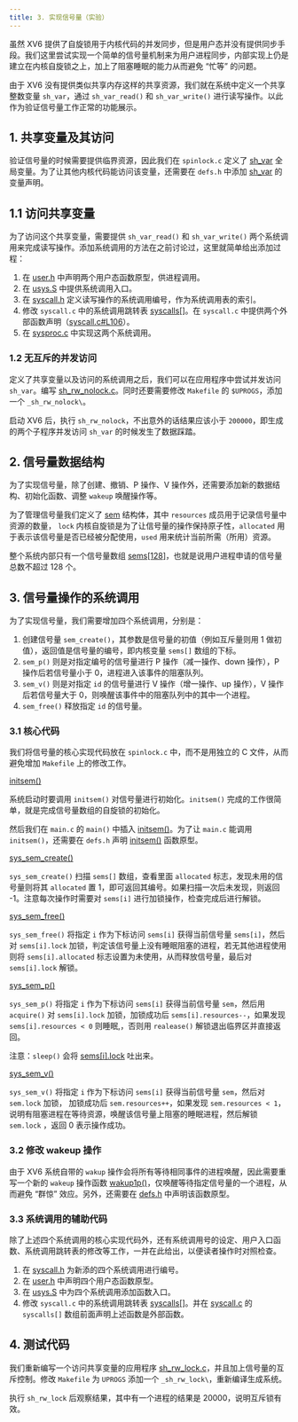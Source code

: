 ```yaml
---
title: 3. 实现信号量（实验）
---
```


虽然 XV6 提供了自旋锁用于内核代码的并发同步，但是用户态并没有提供同步手段。我们这里尝试实现一个简单的信号量机制来为用户进程同步，内部实现上仍是建立在内核自旋锁之上，加上了阻塞睡眠的能力从而避免 “忙等” 的问题。 

由于 XV6 没有提供类似共享内存这样的共享资源，我们就在系统中定义一个共享整数变量 `sh_var`，通过 `sh_var_read()` 和 `sh_var_write()` 进行读写操作。以此作为验证信号量工作正常的功能展示。

## 1. 共享变量及其访问

验证信号量的时候需要提供临界资源，因此我们在 `spinlock.c` 定义了 [sh_var](https://github.com/professordeng/xv6-expansion/blob/sem/spinlock.c#L15) 全局变量。为了让其他内核代码能访问该变量，还需要在 `defs.h` 中添加 [sh_var](https://github.com/professordeng/xv6-expansion/blob/sem/defs.h#L137) 的变量声明。

## 1.1 访问共享变量

为了访问这个共享变量，需要提供 `sh_var_read()` 和 `sh_var_write()` 两个系统调用来完成读写操作。添加系统调用的方法在之前讨论过，这里就简单给出添加过程：

1. 在 [user.h](https://github.com/professordeng/xv6-expansion/blob/sem/user.h) 中声明两个用户态函数原型，供进程调用。
2. 在 [usys.S](https://github.com/professordeng/xv6-expansion/blob/sem/usys.S#L32) 中提供系统调用入口。
3. 在 [syscall.h](https://github.com/professordeng/xv6-expansion/blob/sem/syscall.h#L23) 定义读写操作的系统调用编号，作为系统调用表的索引。
4. 修改 `syscall.c` 中的系统调用跳转表 [syscalls[]](https://github.com/professordeng/xv6-expansion/blob/sem/syscall.c#L135)。在 `syscall.c` 中提供两个外部函数声明（[syscall.c#L106](https://github.com/professordeng/xv6-expansion/blob/sem/syscall.c#L106)）。
5. 在 [sysproc.c](https://github.com/professordeng/xv6-expansion/blob/sem/sysproc.c#L93) 中实现这两个系统调用。

### 1.2 无互斥的并发访问

定义了共享变量以及访问的系统调用之后，我们可以在应用程序中尝试并发访问 `sh_var`。编写 [sh_rw_nolock.c](https://github.com/professordeng/xv6-expansion/blob/sem/sh_rw_nolock.c)。同时还要需要修改 `Makefile` 的 `$UPROGS`，添加一个 `_sh_rw_nolock\`。

启动 XV6 后，执行 `sh_rw_nolock`，不出意外的话结果应该小于 `200000`，即生成的两个子程序并发访问 `sh_var` 的时候发生了数据踩踏。

## 2. 信号量数据结构

为了实现信号量，除了创建、撤销、P 操作、V 操作外，还需要添加新的数据结构、初始化函数、调整 `wakeup` 唤醒操作等。

为了管理信号量我们定义了 [sem](https://github.com/professordeng/xv6-expansion/blob/sem/spinlock.h#L12) 结构体，其中 `resources` 成员用于记录信号量中资源的数量， `lock` 内核自旋锁是为了让信号量的操作保持原子性，`allocated` 用于表示该信号量是否已经被分配使用，`used` 用来统计当前所需（所用）资源。

整个系统内部只有一个信号量数组 [sems[128]](https://github.com/professordeng/xv6-expansion/blob/sem/spinlock.c#L13)，也就是说用户进程申请的信号量总数不超过 128 个。

## 3. 信号量操作的系统调用

为了实现信号量，我们需要增加四个系统调用，分别是：

1. 创建信号量 `sem_create()`，其参数是信号量的初值（例如互斥量则用 1 做初值），返回值是信号量的编号，即内核变量 `sems[]` 数组的下标。
2. `sem_p()` 则是对指定编号的信号量进行 P 操作（减一操作、down 操作），P 操作后若信号量小于 0，进程进入该事件的阻塞队列。
3. `sem_v()` 则是对指定 `id` 的信号量进行 V 操作（增一操作、up 操作），V 操作后若信号量大于 0，则唤醒该事件中的阻塞队列中的其中一个进程。
4. `sem_free()` 释放指定 `id` 的信号量。

### 3.1 核心代码

我们将信号量的核心实现代码放在 `spinlock.c` 中，而不是用独立的 C 文件，从而避免增加 `Makefile` 上的修改工作。 

[initsem()](https://github.com/professordeng/xv6-expansion/blob/sem/spinlock.c#L16)

系统启动时要调用 `initsem()` 对信号量进行初始化。`initsem()` 完成的工作很简单，就是完成信号量数组的自旋锁的初始化。

然后我们在 `main.c` 的 `main()` 中插入 [initsem()](https://github.com/professordeng/xv6-expansion/blob/sem/main.c#L36)。为了让 `main.c` 能调用 `initsem()`，还需要在 `defs.h` 声明 [initsem()](https://github.com/professordeng/xv6-expansion/blob/sem/defs.h#L136) 函数原型。 

[sys_sem_create()](https://github.com/professordeng/xv6-expansion/blob/sem/spinlock.c#L24)

`sys_sem_create()` 扫描 `sems[]` 数组，查看里面 `allocated` 标志，发现未用的信号量则将其 `allocated` 置 1，即可返回其编号。如果扫描一次后未发现，则返回 -1。注意每次操作时需要对 `sems[i]` 进行加锁操作，检查完成后进行解锁。

[sys_sem_free()](https://github.com/professordeng/xv6-expansion/blob/sem/spinlock.c#L43)

`sys_sem_free()` 将指定 `i` 作为下标访问 `sems[i]` 获得当前信号量 `sems[i]`，然后对 `sems[i].lock` 加锁，判定该信号量上没有睡眠阻塞的进程，若无其他进程使用则将 `sems[i].allocated` 标志设置为未使用，从而释放信号量，最后对 `sems[i].lock` 解锁。

[sys_sem_p()](https://github.com/professordeng/xv6-expansion/blob/sem/spinlock.c#L60)

`sys_sem_p()` 将指定 `i` 作为下标访问 `sems[i]` 获得当前信号量 `sem`，然后用 `acquire()` 对 `sems[i].lock` 加锁，加锁成功后 `sems[i].resources--`，如果发现 `sems[i].resources < 0` 则睡眠,，否则用 `realease()` 解锁退出临界区并直接返回。 

注意：`sleep()` 会将 [sems[i].lock](https://github.com/professordeng/xv6-expansion/blob/sem/proc.c#L434) 吐出来。

[sys_sem_v()](https://github.com/professordeng/xv6-expansion/blob/sem/spinlock.c#L68)

`sys_sem_v()` 将指定 `i` 作为下标访问 `sems[i]` 获得当前信号量 `sem`，然后对 `sem.lock` 加锁， 加锁成功后 `sem.resources++`，如果发现 `sem.resources < 1`，说明有阻塞进程在等待资源，唤醒该信号量上阻塞的睡眠进程，然后解锁 `sem.lock` ，返回 0 表示操作成功。

### 3.2 修改 wakeup 操作 

由于 XV6 系统自带的 `wakup` 操作会将所有等待相同事件的进程唤醒，因此需要重写一个新的 `wakeup` 操作函数 [wakup1p()](https://github.com/professordeng/xv6-expansion/blob/sem/proc.c#L536)，仅唤醒等待指定信号量的一个进程，从而避免 “群惊” 效应。另外，还需要在 [defs.h](https://github.com/professordeng/xv6-expansion/blob/sem/defs.h#L122) 中声明该函数原型。

### 3.3 系统调用的辅助代码

除了上述四个系统调用的核心实现代码外，还有系统调用号的设定、用户入口函数、系统调用跳转表的修改等工作，一并在此给出，以便读者操作时对照检查。

1. 在 [syscall.h](https://github.com/professordeng/xv6-expansion/blob/sem/syscall.h#L25) 为新添的四个系统调用进行编号。
2. 在 [user.h](https://github.com/professordeng/xv6-expansion/blob/sem/user.h#L28) 中声明四个用户态函数原型。
3. 在 [usys.S](https://github.com/professordeng/xv6-expansion/blob/sem/usys.S#L34) 中为四个系统调用添加函数入口。
4. 修改 `syscall.c` 中的系统调用跳转表 [syscalls[]](https://github.com/professordeng/xv6-expansion/blob/sem/syscall.c#L137)。并在 [syscall.c](https://github.com/professordeng/xv6-expansion/blob/sem/syscall.c#L108) 的 `syscalls[]` 数组前面声明上述函数是外部函数。

## 4. 测试代码

我们重新编写一个访问共享变量的应用程序 [sh_rw_lock.c](https://github.com/professordeng/xv6-expansion/blob/sem/sh_rw_lock.c)，并且加上信号量的互斥控制。修改 `Makefile` 为 `UPROGS` 添加一个 `_sh_rw_lock\`，重新编译生成系统。

执行 `sh_rw_lock` 后观察结果，其中有一个进程的结果是 20000，说明互斥锁有效。